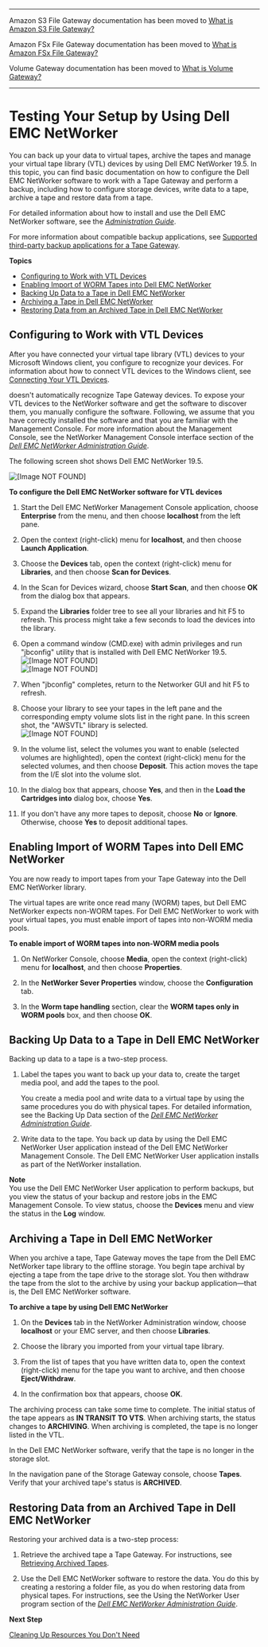 --------

Amazon S3 File Gateway documentation has been moved to [What is Amazon S3 File Gateway?](https://docs.aws.amazon.com/filegateway/latest/files3/WhatIsStorageGateway.html)

Amazon FSx File Gateway documentation has been moved to [What is Amazon FSx File Gateway?](https://docs.aws.amazon.com/filegateway/latest/filefsxw/WhatIsStorageGateway.html)

Volume Gateway documentation has been moved to [What is Volume Gateway?](https://docs.aws.amazon.com/storagegateway/latest/vgw/WhatIsStorageGateway.html)

--------

# Testing Your Setup by Using Dell EMC NetWorker<a name="backup-emc"></a>

You can back up your data to virtual tapes, archive the tapes and manage your virtual tape library \(VTL\) devices by using Dell EMC NetWorker 19\.5\. In this topic, you can find basic documentation on how to configure the Dell EMC NetWorker software to work with a Tape Gateway and perform a backup, including how to configure storage devices, write data to a tape, archive a tape and restore data from a tape\. 

For detailed information about how to install and use the Dell EMC NetWorker software, see the *[ Administration Guide](https://www.dellemc.com/en-us/collaterals/unauth/technical-guides-support-information/products/data-protection/docu91933.pdf)*\.

For more information about compatible backup applications, see [Supported third\-party backup applications for a Tape Gateway](Requirements.md#requirements-backup-sw-for-vtl)\.

**Topics**
+ [Configuring to Work with VTL Devices](#emc-configure-software)
+ [Enabling Import of WORM Tapes into Dell EMC NetWorker](#emc-import-tapes)
+ [Backing Up Data to a Tape in Dell EMC NetWorker](#emc-write-data-to-tape)
+ [Archiving a Tape in Dell EMC NetWorker](#emc-archive-tape)
+ [Restoring Data from an Archived Tape in Dell EMC NetWorker](#emc-restore-tape)

## Configuring to Work with VTL Devices<a name="emc-configure-software"></a>

After you have connected your virtual tape library \(VTL\) devices to your Microsoft Windows client, you configure to recognize your devices\. For information about how to connect VTL devices to the Windows client, see [Connecting Your VTL Devices](GettingStarted-create-tape-gateway.md#GettingStartedAccessTapesVTL)\.

 doesn't automatically recognize Tape Gateway devices\. To expose your VTL devices to the NetWorker software and get the software to discover them, you manually configure the software\. Following, we assume that you have correctly installed the software and that you are familiar with the Management Console\. For more information about the Management Console, see the NetWorker Management Console interface section of the *[Dell EMC NetWorker Administration Guide](https://www.dellemc.com/en-us/collaterals/unauth/technical-guides-support-information/products/data-protection/docu91933.pdf)*\.

The following screen shot shows Dell EMC NetWorker 19\.5\. 

![\[Image NOT FOUND\]](http://docs.aws.amazon.com/storagegateway/latest/tgw/images/emc-console.png)

**To configure the Dell EMC NetWorker software for VTL devices**

1. Start the Dell EMC NetWorker Management Console application, choose **Enterprise** from the menu, and then choose **localhost** from the left pane\.

1. Open the context \(right\-click\) menu for **localhost**, and then choose **Launch Application**\.

1. Choose the **Devices** tab, open the context \(right\-click\) menu for **Libraries**, and then choose **Scan for Devices**\.

1. In the Scan for Devices wizard, choose **Start Scan**, and then choose **OK** from the dialog box that appears\.

1. Expand the **Libraries** folder tree to see all your libraries and hit F5 to refresh\. This process might take a few seconds to load the devices into the library\.

1. Open a command window \(CMD\.exe\) with admin privileges and run "jbconfig" utility that is installed with Dell EMC NetWorker 19\.5\.  
![\[Image NOT FOUND\]](http://docs.aws.amazon.com/storagegateway/latest/tgw/images/dell_drivemodel1.png)  
![\[Image NOT FOUND\]](http://docs.aws.amazon.com/storagegateway/latest/tgw/images/dell_drivemodel2.png)

1. When "jbconfig" completes, return to the Networker GUI and hit F5 to refresh\.

1. Choose your library to see your tapes in the left pane and the corresponding empty volume slots list in the right pane\. In this screen shot, the "AWSVTL" library is selected\.  
![\[Image NOT FOUND\]](http://docs.aws.amazon.com/storagegateway/latest/tgw/images/emc-media.png)

1. In the volume list, select the volumes you want to enable \(selected volumes are highlighted\), open the context \(right\-click\) menu for the selected volumes, and then choose **Deposit**\. This action moves the tape from the I/E slot into the volume slot\.

1. In the dialog box that appears, choose **Yes**, and then in the **Load the Cartridges into** dialog box, choose **Yes**\. 

1. If you don't have any more tapes to deposit, choose **No** or **Ignore**\. Otherwise, choose **Yes** to deposit additional tapes\.

## Enabling Import of WORM Tapes into Dell EMC NetWorker<a name="emc-import-tapes"></a>

You are now ready to import tapes from your Tape Gateway into the Dell EMC NetWorker library\.

The virtual tapes are write once read many \(WORM\) tapes, but Dell EMC NetWorker expects non\-WORM tapes\. For Dell EMC NetWorker to work with your virtual tapes, you must enable import of tapes into non\-WORM media pools\. 

**To enable import of WORM tapes into non\-WORM media pools**

1. On NetWorker Console, choose **Media**, open the context \(right\-click\) menu for **localhost**, and then choose **Properties**\.

1.  In the **NetWorker Sever Properties** window, choose the **Configuration** tab\.

1.  In the **Worm tape handling** section, clear the **WORM tapes only in WORM pools** box, and then choose **OK**\.

## Backing Up Data to a Tape in Dell EMC NetWorker<a name="emc-write-data-to-tape"></a>

Backing up data to a tape is a two\-step process\. 

1. Label the tapes you want to back up your data to, create the target media pool, and add the tapes to the pool\.

   You create a media pool and write data to a virtual tape by using the same procedures you do with physical tapes\. For detailed information, see the Backing Up Data section of the *[Dell EMC NetWorker Administration Guide](https://www.dellemc.com/en-us/collaterals/unauth/technical-guides-support-information/products/data-protection/docu91933.pdf)*\.

1. Write data to the tape\. You back up data by using the Dell EMC NetWorker User application instead of the Dell EMC NetWorker Management Console\. The Dell EMC NetWorker User application installs as part of the NetWorker installation\.

**Note**  
You use the Dell EMC NetWorker User application to perform backups, but you view the status of your backup and restore jobs in the EMC Management Console\. To view status, choose the **Devices** menu and view the status in the **Log** window\.

## Archiving a Tape in Dell EMC NetWorker<a name="emc-archive-tape"></a>

When you archive a tape, Tape Gateway moves the tape from the Dell EMC NetWorker tape library to the offline storage\. You begin tape archival by ejecting a tape from the tape drive to the storage slot\. You then withdraw the tape from the slot to the archive by using your backup application—that is, the Dell EMC NetWorker software\.

**To archive a tape by using Dell EMC NetWorker**

1. On the **Devices** tab in the NetWorker Administration window, choose **localhost** or your EMC server, and then choose **Libraries**\.

1. Choose the library you imported from your virtual tape library\.

1. From the list of tapes that you have written data to, open the context \(right\-click\) menu for the tape you want to archive, and then choose **Eject/Withdraw**\.

1. In the confirmation box that appears, choose **OK**\.

The archiving process can take some time to complete\. The initial status of the tape appears as **IN TRANSIT TO VTS**\. When archiving starts, the status changes to **ARCHIVING**\. When archiving is completed, the tape is no longer listed in the VTL\.

In the Dell EMC NetWorker software, verify that the tape is no longer in the storage slot\.

In the navigation pane of the Storage Gateway console, choose **Tapes**\. Verify that your archived tape's status is **ARCHIVED**\. 

## Restoring Data from an Archived Tape in Dell EMC NetWorker<a name="emc-restore-tape"></a>

Restoring your archived data is a two\-step process:

1. Retrieve the archived tape a Tape Gateway\. For instructions, see [Retrieving Archived Tapes](retrieving-archived-tapes-vtl.md)\.

1. Use the Dell EMC NetWorker software to restore the data\. You do this by creating a restoring a folder file, as you do when restoring data from physical tapes\. For instructions, see the Using the NetWorker User program section of the *[Dell EMC NetWorker Administration Guide](https://www.dellemc.com/en-us/collaterals/unauth/technical-guides-support-information/products/data-protection/docu91933.pdf)*\.

**Next Step**

[Cleaning Up Resources You Don't Need](GettingStartedWhatsNextStep3-vtl.md#cleanup-vtl)